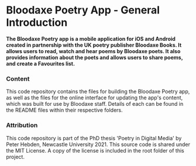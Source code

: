 # Bloodaxe Poetry App - General Introduction



**The Bloodaxe Poetry app is a mobile application for iOS and Android created in partnership with the UK poetry publisher Bloodaxe Books. It allows users to read, watch and hear poems by Bloodaxe poets. It also provides information about the poets and allows users to share poems, and create a Favourites list.**



### Content

This code repository contains the files for building the Bloodaxe Poetry app, as well as the files for the online interface for updating the app's content, which was built for use by Bloodaxe staff. Details of each can be found in the README files within their respective folders.



### Attribution

This code repository is part of the PhD thesis 'Poetry in Digital Media' by Peter Hebden, Newcastle University 2021. This source code is shared under the MIT License. A copy of the license is included in the root folder of this project.
